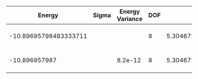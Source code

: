 | Energy                | Sigma | Energy Variance | DOF | Einf              | Method                   | Reference |
|-----------------------|-------|-----------------|-----|-------------------|--------------------------|-----------|
| -10.89695798483333711 |       |                 | 8   | 5.304672937142857 | Exact diagonalization    | TODO: own code (ED) |
| -10.896957987         |       | 8.2e-12         | 8   | 5.304672937142857 | DMRG (MaxBondDim ~1500)  | TODO: ask Max |
